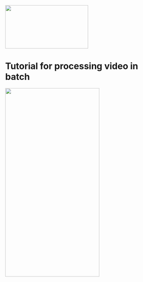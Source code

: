 <img src=https://github.com/sgoldenlab/tkinter_test/blob/master/images/processvideo.PNG width="264" height="138" />

# Tutorial for processing video in batch

<img src=https://github.com/sgoldenlab/tkinter_test/blob/master/images/processvideo2.PNG width="300" height="600" />

